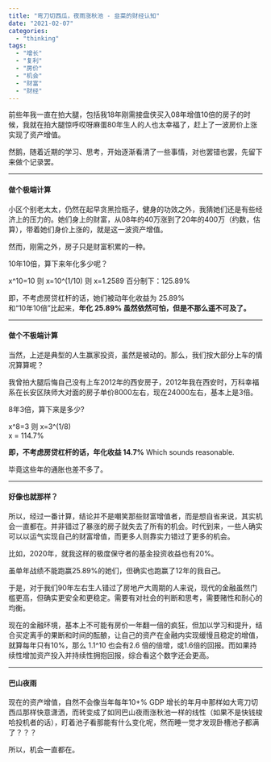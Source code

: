 ```yaml
---
title: "弯刀切西瓜，夜雨涨秋池 - 韭菜的财经认知"
date: "2021-02-07"
categories: 
  - "thinking"
tags: 
  - "增长"
  - "复利"
  - "房价"
  - "机会"
  - "财富"
  - "财经"
---
```


前些年我一直在拍大腿，包括我18年刚需接盘侠买入08年增值10倍的房子的时候，我就在拍大腿惊呼哎呀麻蛋80年生人的人也太幸福了，赶上了一波房价上涨实现了资产增值。

然鹅，随着近期的学习、思考，开始逐渐看清了一些事情，对也罢错也罢，先留下来做个记录罢。

* * *

#### 做个极端计算

小区个别老太太，仍然在起早贪黑捡瓶子，健身的功效之外，我猜她们还是有些经济上的压力的。她们身上的财富，从08年的40万涨到了20年的400万（约数，估算），带着她们身价上涨的，就是这一波资产增值。

然而，刚需之外，房子只是财富积累的一种。

10年10倍，算下来年化多少呢？

x^10=10 则 x=10^(1/10) 则 x=1.2589 百分制下：125.89%

即，不考虑房贷杠杆的话，她们被动年化收益为 25.89%  
和“10年10倍”比起来，**年化 25.89% 虽然依然可怕，但是不那么遥不可及了。**

* * *

#### 做个不极端计算

当然，上述是典型的人生赢家投资，虽然是被动的。那么，我们按大部分上车的情况算算呢？

我曾拍大腿后悔自己没有上车2012年的西安房子，2012年我在西安时，万科幸福系在长安区陕师大对面的房子单价8000左右，现在24000左右，基本上是3倍。

8年3倍，算下来是多少?

x^8=3 则 x=3^(1/8)  
x = 114.7%

**即，不考虑房贷杠杆的话，年化收益 14.7%** Which sounds reasonable.

毕竟这些年的通胀也差不多了。

* * *

#### 好像也就那样？

所以，经过一番计算，结论并不是嘲笑那些财富增值者，而是想自省来说，其实机会一直都在。并非错过了暴涨的房子就失去了所有的机会。时代到来，一些人确实可以以运气实现自己的财富增值，而更多人则靠实力错过了更多的机会。

比如，2020年，就我这样的极度保守者的基金投资收益也有20%。

虽单年战绩不能跑赢25.89%的她们，但确实也跑赢了12年的我自己。

于是，对于我们90年左右生人错过了房地产大周期的人来说，现代的金融虽然门槛更高，但确实更安全和更稳定。需要有对社会的判断和思考，需要赌性和耐心的均衡。

现在的金融环境，基本上不可能有房价一年翻一倍的疯狂，但加以学习和提升，结合买定离手的果断和时间的酝酿，让自己的资产在金融内实现缓慢且稳定的增值，就算每年只有10%，那么 1.1^10 也会有2.6 倍的倍增，或1.6倍的回报。而如果持续性增加资产投入并持续性拥抱回报，综合看这个数字还会更高。

* * *

#### 巴山夜雨

现在的资产增值，自然不会像当年每年10+% GDP 增长的年月中那样如大弯刀切西瓜那样快意潇洒，而转变成了如同巴山夜雨涨秋池一样的线性（如果不是快钱梭哈投机者的话），盯着池子看那能有什么变化呢，然而睡一觉才发现卧槽池子都满了？？？

所以，机会一直都在。
